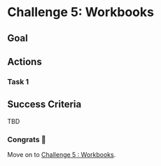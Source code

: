 # Challenge 5: Workbooks

## Goal

## Actions

### Task 1

## Success Criteria

TBD

### Congrats :partying_face:

Move on to [Challenge 5 : Workbooks](05_challenge.md).
